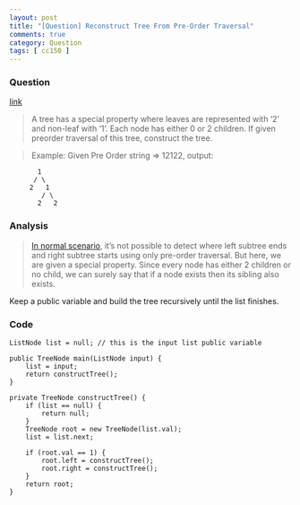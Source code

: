 ```yaml
---
layout: post
title: "[Question] Reconstruct Tree From Pre-Order Traversal"
comments: true
category: Question
tags: [ cc150 ]
---
```


### Question 

[link](http://tech-queries.blogspot.sg/2011/06/reconstruct-tree-from-pre-order.html)

> A tree has a special property where leaves are represented with ‘2’ and non-leaf with ‘1’. Each node has either 0 or 2 children. If given preorder traversal of this tree, construct the tree. 

> Example: Given Pre Order string => 12122, output: 

           1
          / \
         2   1
            / \
           2   2

### Analysis

> [In normal scenario](http://tech-queries.blogspot.sg/2011/06/reconstruct-tree-from-pre-order.html), it’s not possible to detect where left subtree ends and right subtree starts using only pre-order traversal. But here, we are given a special property. Since every node has either 2 children or no child, we can surely say that if a node exists then its sibling also exists.

Keep a public variable and build the tree recursively until the list finishes. 

### Code

	ListNode list = null; // this is the input list public variable
    
    public TreeNode main(ListNode input) {
        list = input;
        return constructTree();
    }

	private TreeNode constructTree() {
		if (list == null) {
			return null;
		}
		TreeNode root = new TreeNode(list.val);
		list = list.next;

		if (root.val == 1) {
			root.left = constructTree();
			root.right = constructTree();
		}
		return root;
	}

